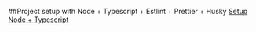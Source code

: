 ##Project setup with Node + Typescript + Estlint + Prettier + Husky
[Setup Node + Typescript](https://khalilstemmler.com/blogs/typescript/node-starter-project/)